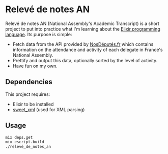 # Relevé de notes AN

Relevé de notes AN (National Assembly's Academic Transcript)
is a short project to put into practice what I'm learning about the [Elixir programming language](http://elixir-lang.org/).
Its purpose is simple:

 * Fetch data from the API provided by [NosDéputés.fr](https://www.nosdeputes.fr) which contains information on the attendance and activity of each delegate in France's National Assembly.
 * Prettify and output this data, optionally sorted by the level of activity.
 * Have fun on my own.

## Dependencies

This project requires:

 * Elixir to be installed
 * [sweet_xml](https://hex.pm/packages/sweet_xml) (used for XML parsing)

## Usage

```sh
mix deps.get
mix escript.build
./relevé_de_notes_an
```
